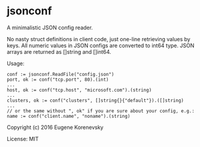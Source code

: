 # jsonconf

A minimalistic JSON config reader.

No nasty struct definitions in client code, just one-line retrieving values by
keys. All numeric values in JSON configs are converted to int64 type.
JSON arrays are returned as []string and []int64.

Usage:


```
conf := jsonconf.ReadFile("config.json")
port, ok := conf("tcp.port", 80).(int)
...
host, ok := conf("tcp.host", "microsoft.com").(string)
...
clusters, ok := conf("clusters", []string{}{"default"}).([]string)
...
// or the same without ", ok" if you are sure about your config, e.g.:
name := conf("client.name", "noname").(string)
```

Copyright (c) 2016 Eugene Korenevsky

License: MIT


